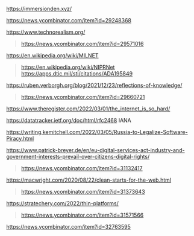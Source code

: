 https://immersionden.xyz/

https://news.ycombinator.com/item?id=29248368

https://www.technorealism.org/
> https://news.ycombinator.com/item?id=29571016

https://en.wikipedia.org/wiki/MILNET
> https://en.wikipedia.org/wiki/NIPRNet
> https://apps.dtic.mil/sti/citations/ADA195849

https://ruben.verborgh.org/blog/2021/12/23/reflections-of-knowledge/
> https://news.ycombinator.com/item?id=29660721

https://www.theregister.com/2022/03/01/the_internet_is_so_hard/

https://datatracker.ietf.org/doc/html/rfc2468 IANA

https://writing.kemitchell.com/2022/03/05/Russia-to-Legalize-Software-Piracy.html

https://www.patrick-breyer.de/en/eu-digital-services-act-industry-and-government-interests-prevail-over-citizens-digital-rights/
> https://news.ycombinator.com/item?id=31132417

https://macwright.com/2020/08/22/clean-starts-for-the-web.html
> https://news.ycombinator.com/item?id=31373643

https://stratechery.com/2022/thin-platforms/
> https://news.ycombinator.com/item?id=31571566

https://news.ycombinator.com/item?id=32763595



